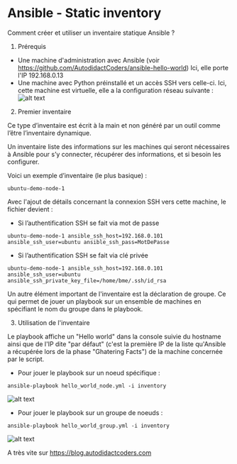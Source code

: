 # Ansible - Static inventory

Comment créer et utiliser un inventaire statique Ansible ?

1. Prérequis

- Une machine d'administration avec Ansible (voir https://github.com/AutodidactCoders/ansible-hello-world) Ici, elle porte l'IP 192.168.0.13
- Une machine avec Python préinstallé et un accès SSH vers celle-ci. Ici, cette machine est virtuelle, elle a la configuration réseau suivante :
![alt text][network_config]

[network_config]: https://github.com/AutodidactCoders/ansible-static-inventory/blob/master/ubuntu-demo-node-1_ip-addresses.png "ubuntu-demo-node-1 network"

2. Premier inventaire

Ce type d’inventaire est écrit à la main et non généré par un outil comme l’être l’inventaire dynamique.

Un inventaire liste des informations sur les machines qui seront nécessaires à Ansible pour s’y connecter, récupérer des  informations, et si besoin les configurer. 

Voici un exemple d’inventaire (le plus basique) : 
```
ubuntu-demo-node-1
```
Avec l'ajout de détails concernant la connexion SSH vers cette machine, le fichier devient :

- Si l’authentification SSH se fait via mot de passe
```
ubuntu-demo-node-1 ansible_ssh_host=192.168.0.101 ansible_ssh_user=ubuntu ansible_ssh_pass=MotDePasse
```
- Si l’authentification SSH se fait via clé privée
```
ubuntu-demo-node-1 ansible_ssh_host=192.168.0.101 ansible_ssh_user=ubuntu ansible_ssh_private_key_file=/home/bme/.ssh/id_rsa
```
Un autre élément important de l'inventaire est la déclaration de groupe. Ce qui permet de jouer un playbook sur un ensemble de machines en spécifiant le nom du groupe dans le playbook.

3. Utilisation de l'inventaire

Le playbook affiche un "Hello world" dans la console suivie du hostname ainsi que de l'IP dite "par défaut" (c'est la première IP de la liste qu'Ansible a récupérée lors de la phase "Ghatering Facts") de la machine concernée par le script.

- Pour jouer le playbook sur un noeud spécifique :

```shell
ansible-playbook hello_world_node.yml -i inventory 
```

![alt text][hello_world_node]

[hello_world_node]: https://github.com/AutodidactCoders/ansible-static-inventory/blob/master/hello_world_node.png "Hello World Node"

- Pour jouer le playbook sur un groupe de noeuds :

```shell
ansible-playbook hello_world_group.yml -i inventory 
```

![alt text][hello_world_group]

[hello_world_group]: https://github.com/AutodidactCoders/ansible-static-inventory/blob/master/hello_world_group.png "Hello World Group"

A très vite sur https://blog.autodidactcoders.com

